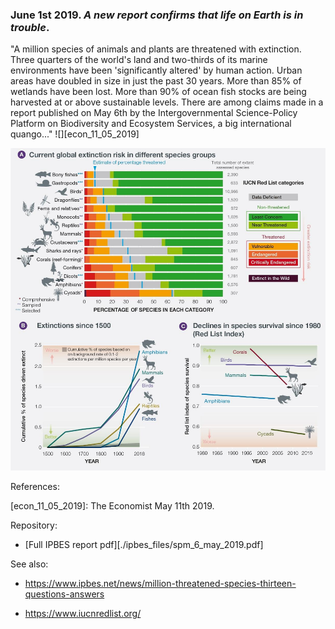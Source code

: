 ### June 1st 2019. *A new report confirms that life on Earth is in trouble*.

"A million species of animals and plants are threatened with extinction.
Three quarters of the world's land and two-thirds of its marine environments
have been 'significantly altered' by human action. 
Urban areas have doubled in size in just the past 30 years. 
More than 85% of wetlands have been lost. More than 90% of ocean fish
stocks are being harvested at or above sustainable levels.
There are among claims made in a report published on May 6th by the 
Intergovernmental Science-Policy Platform on Biodiversity and Ecosystem
Services, a big international quango..." ![][econ_11_05_2019]

![](./ipbes_files/6_may_2019_fig.3.png)

References:

[econ_11_05_2019]: The Economist May 11th 2019.

Repository:
- [Full IPBES report pdf][./ipbes_files/spm_6_may_2019.pdf]

See also:
- https://www.ipbes.net/news/million-threatened-species-thirteen-questions-answers

- https://www.iucnredlist.org/


